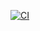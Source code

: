 [![CI](https://github.com/Tonnnya/coffeeShopSimulator/actions/workflows/blank.yml/badge.svg)](https://github.com/Tonnnya/coffeeShopSimulator/actions/workflows/blank.yml)

